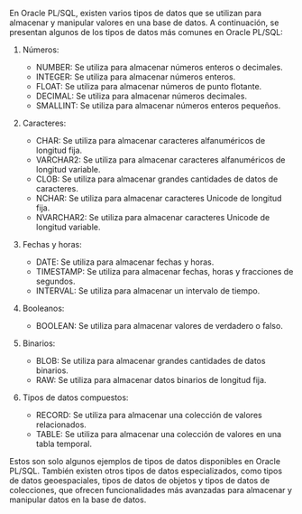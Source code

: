 En Oracle PL/SQL, existen varios tipos de datos que se utilizan para almacenar y manipular valores en una base de datos. A continuación, se presentan algunos de los tipos de datos más comunes en Oracle PL/SQL:

1. Números:
    
    - NUMBER: Se utiliza para almacenar números enteros o decimales.
    - INTEGER: Se utiliza para almacenar números enteros.
    - FLOAT: Se utiliza para almacenar números de punto flotante.
    - DECIMAL: Se utiliza para almacenar números decimales.
    - SMALLINT: Se utiliza para almacenar números enteros pequeños.
2. Caracteres:
    
    - CHAR: Se utiliza para almacenar caracteres alfanuméricos de longitud fija.
    - VARCHAR2: Se utiliza para almacenar caracteres alfanuméricos de longitud variable.
    - CLOB: Se utiliza para almacenar grandes cantidades de datos de caracteres.
    - NCHAR: Se utiliza para almacenar caracteres Unicode de longitud fija.
    - NVARCHAR2: Se utiliza para almacenar caracteres Unicode de longitud variable.
3. Fechas y horas:
    
    - DATE: Se utiliza para almacenar fechas y horas.
    - TIMESTAMP: Se utiliza para almacenar fechas, horas y fracciones de segundos.
    - INTERVAL: Se utiliza para almacenar un intervalo de tiempo.
4. Booleanos:
    
    - BOOLEAN: Se utiliza para almacenar valores de verdadero o falso.
5. Binarios:
    
    - BLOB: Se utiliza para almacenar grandes cantidades de datos binarios.
    - RAW: Se utiliza para almacenar datos binarios de longitud fija.
6. Tipos de datos compuestos:
    
    - RECORD: Se utiliza para almacenar una colección de valores relacionados.
    - TABLE: Se utiliza para almacenar una colección de valores en una tabla temporal.

Estos son solo algunos ejemplos de tipos de datos disponibles en Oracle PL/SQL. También existen otros tipos de datos especializados, como tipos de datos geoespaciales, tipos de datos de objetos y tipos de datos de colecciones, que ofrecen funcionalidades más avanzadas para almacenar y manipular datos en la base de datos.